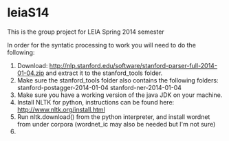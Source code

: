 leiaS14
=======

This is the group project for LEIA Spring 2014 semester

In order for the syntatic processing to work you will need to do the following:
   1. Download:
   	  http://nlp.stanford.edu/software/stanford-parser-full-2014-01-04.zip 
  	  and extract it to the stanford_tools folder.
   2. Make sure the stanford_tools folder also contains the following folders:
   	  stanford-postagger-2014-01-04
	  stanford-ner-2014-01-04
   3. Make sure you have a working version of the java JDK on your machine.
   4. Install NLTK for python, instructions can be found here:
   	  http://www.nltk.org/install.html
   5. Run nltk.download() from the python interpreter, and install wordnet from
   	  under corpora (wordnet_ic may also be needed but I'm not sure)	  
   6.